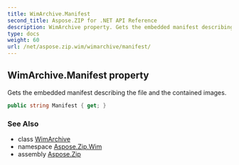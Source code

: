 ```yaml
---
title: WimArchive.Manifest
second_title: Aspose.ZIP for .NET API Reference
description: WimArchive property. Gets the embedded manifest describing the file and the contained images
type: docs
weight: 60
url: /net/aspose.zip.wim/wimarchive/manifest/
---
```

## WimArchive.Manifest property

Gets the embedded manifest describing the file and the contained images.

```csharp
public string Manifest { get; }
```

### See Also

* class [WimArchive](../)
* namespace [Aspose.Zip.Wim](../../wimarchive/)
* assembly [Aspose.Zip](../../../)


